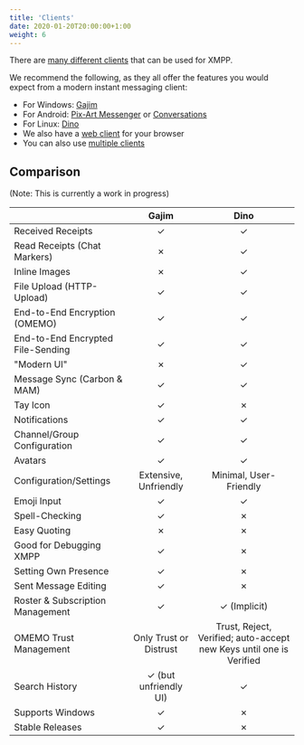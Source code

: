 ```yaml
---
title: 'Clients'
date: 2020-01-20T20:00:00+1:00
weight: 6
---
```


There are [many different clients](https://xmpp.org/software/clients.html) that can be used for XMPP.

We recommend the following, as they all offer the features you would expect from a modern instant messaging client:
- For Windows: [Gajim](/documentation/gajim)
- For Android: [Pix-Art Messenger](https://jabber.pix-art.de/) or [Conversations](https://conversations.im/)
- For Linux: [Dino](https://dino.im/)
- We also have a [web client](/documentation/web_client) for your browser
- You can also use [multiple clients](/documentation/multi_client)

## Comparison

(Note: This is currently a work in progress)

|                                 | Gajim | Dino |
|---------------------------------|:-----:|:----:|
|Received Receipts                | ✓ | ✓ |
|Read Receipts (Chat Markers)     | ✗ | ✓ |
|Inline Images                    | ✗ | ✓ |
|File Upload (HTTP-Upload)        | ✓ | ✓ |
|End-to-End Encryption (OMEMO)    | ✓ | ✓ |
|End-to-End Encrypted File-Sending | ✓ | ✓ |
|"Modern UI"                      | ✗ | ✓ |
|Message Sync (Carbon & MAM)      | ✓ | ✓ |
|Tay Icon                         | ✓ | ✗ |
|Notifications                    | ✓ | ✓ |
|Channel/Group Configuration      | ✓ | ✓ |
|Avatars                          | ✓ | ✓ |
|Configuration/Settings           | Extensive, Unfriendly | Minimal, User-Friendly |
|Emoji Input                      | ✓ | ✓ |
|Spell-Checking                   | ✓ | ✗ |
|Easy Quoting                     | ✗ | ✗ |
|Good for Debugging XMPP          | ✓ | ✗ |
|Setting Own Presence             | ✓ | ✗ |
|Sent Message Editing             | ✓ | ✗ |
|Roster & Subscription Management | ✓ | ✓ (Implicit) |
|OMEMO Trust Management           | Only Trust or Distrust | Trust, Reject, Verified; auto-accept new Keys until one is Verified |
|Search History                   | ✓ (but unfriendly UI) | ✓ |
|Supports Windows                 | ✓ | ✗ |
|Stable Releases                  | ✓ | ✗ |
